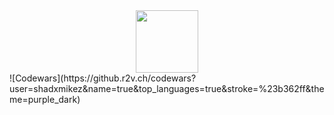 <div id="header" align="center">
  <img src="https://media.giphy.com/media/M9gbBd9nbDrOTu1Mqx/giphy.gif" width="100"/>
</div>
![Codewars](https://github.r2v.ch/codewars?user=shadxmikez&name=true&top_languages=true&stroke=%23b362ff&theme=purple_dark)

